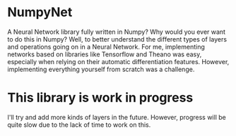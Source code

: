 # NumpyNet
A Neural Network library fully written in Numpy? Why would you ever want to do this in Numpy? Well, to better understand the different types of layers and operations going on in a Neural Network. For me, implementing networks based on libraries like Tensorflow and Theano was easy, especially when relying on their automatic differentiation features. However, implementing everything yourself from scratch was a challenge.

# This library is work in progress
I'll try and add more kinds of layers in the future. However, progress will be quite slow due to the  lack of time to work on this.